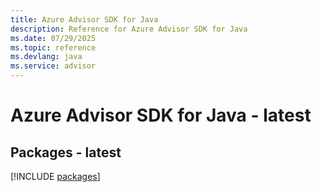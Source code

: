 ```yaml
---
title: Azure Advisor SDK for Java
description: Reference for Azure Advisor SDK for Java
ms.date: 07/29/2025
ms.topic: reference
ms.devlang: java
ms.service: advisor
---
```

# Azure Advisor SDK for Java - latest
## Packages - latest
[!INCLUDE [packages](advisor-index.md)]